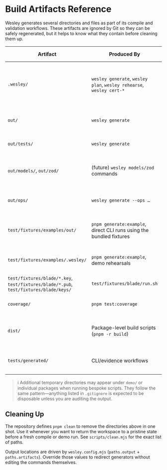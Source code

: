 # Build Artifacts Reference

Wesley generates several directories and files as part of its compile and validation workflows. These artifacts are ignored by Git so they can be safely regenerated, but it helps to know what they contain before cleaning them up.

| Artifact | Produced By | Purpose / Contents | Safe to Delete? |
| --- | --- | --- | --- |
| `.wesley/` | `wesley generate`, `wesley plan`, `wesley rehearse`, `wesley cert-*` | Evidence bundle, score reports, SHIPME certificate, HOLMES inputs. Delete when you no longer need the latest bundle. | ✅ Generated each run. |
| `out/` | `wesley generate` | Core DDL (`schema.sql`), RLS output (`rls.sql`), and default artifacts. | ✅ Generated from the current schema. |
| `out/tests/` | `wesley generate` | pgTAP suites (`tests.sql`) and future test artifacts. | ✅ Regenerated on compile. |
| `out/models/`, `out/zod/` | (future) `wesley models/zod` commands | JavaScript/TypeScript models and validation schemas. | ✅ Regenerated when commands run. |
| `out/ops/` | `wesley generate --ops …` | Experimental operation SQL (views/functions + explain output). | ✅ Regenerated when ops compile. |
| `test/fixtures/examples/out/` | `pnpm generate:example`, direct CLI runs using the bundled fixtures | Generated artifacts for the ecommerce demo schema (follows the same subdirectory layout). | ✅ Regenerated on next demo run. |
| `test/fixtures/examples/.wesley/` | `pnpm generate:example`, demo rehearsals | Evidence bundle for example schema; mirrors root `.wesley/`. | ✅ Regenerated with demo commands. |
| `test/fixtures/blade/*.key`, `test/fixtures/blade/*.pub`, `test/fixtures/blade/keys/` | `test/fixtures/blade/run.sh` | Temporary signing keys for the BLADE demo flow. | ✅ Regenerate as part of the demo. |
| `coverage/` | `pnpm test:coverage` | Coverage reports from Jest/Vitest suites. | ✅ Pure test output. |
| `dist/` | Package-level build scripts (`pnpm -r build`) | Transpiled bundles for any package that emits compiled JS. | ✅ Rebuilt by the corresponding package build. |
| `tests/generated/` | CLI/evidence workflows | Generated SQL/pgTAP test suites used during rehearsal. | ✅ Regenerated on next CLI run. |

> ℹ️ Additional temporary directories may appear under `demo/` or individual packages when running bespoke scripts. They follow the same pattern—anything listed in `.gitignore` is expected to be disposable unless you are auditing the output.

## Cleaning Up

The repository defines `pnpm clean` to remove the directories above in one shot. Use it whenever you want to return the workspace to a pristine state before a fresh compile or demo run. See `scripts/clean.mjs` for the exact list of paths.

Output locations are driven by `wesley.config.mjs` (`paths.output` + `paths.artifacts`). Override those values to redirect generators without editing the commands themselves.
